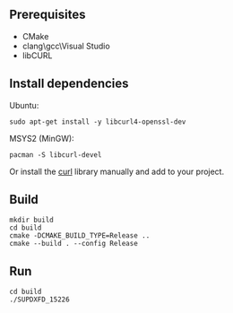 ## Prerequisites

- CMake
- clang\gcc\Visual Studio
- libCURL

## Install dependencies

Ubuntu:
```shell
sudo apt-get install -y libcurl4-openssl-dev
```

MSYS2 (MinGW):
```shell
pacman -S libcurl-devel
```

Or install the [curl](https://curl.se/) library manually and add to your project.

## Build

```shell
mkdir build
cd build
cmake -DCMAKE_BUILD_TYPE=Release ..
cmake --build . --config Release 

```
## Run

```shell
cd build
./SUPDXFD_15226
```